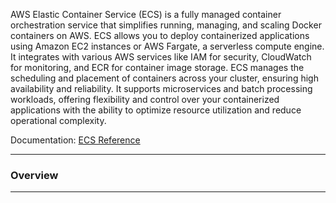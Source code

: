 AWS Elastic Container Service (ECS) is a fully managed container orchestration service that simplifies running, managing, and scaling Docker containers on AWS. ECS allows you to deploy containerized applications using Amazon EC2 instances or AWS Fargate, a serverless compute engine. It integrates with various AWS services like IAM for security, CloudWatch for monitoring, and ECR for container image storage. ECS manages the scheduling and placement of containers across your cluster, ensuring high availability and reliability. It supports microservices and batch processing workloads, offering flexibility and control over your containerized applications with the ability to optimize resource utilization and reduce operational complexity.

Documentation: [ECS Reference](https://aws.amazon.com/ecs/)
___
### Overview

___